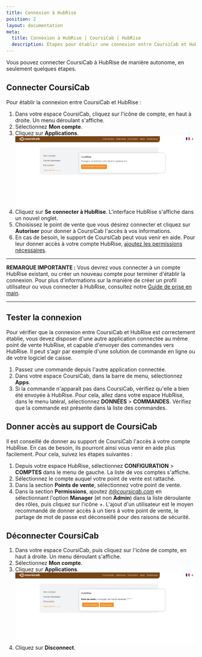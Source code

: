 ```yaml
---
title: Connexion à HubRise
position: 2
layout: documentation
meta:
  title: Connexion à HubRise | CoursiCab | HubRise
  description: Étapes pour établir une connexion entre CoursiCab et HubRise. Connectez votre caisse et synchronisez vos données avec d'autres applications.
---
```


Vous pouvez connecter CoursiCab à HubRise de manière autonome, en seulement quelques étapes.

## Connecter CoursiCab

Pour établir la connexion entre CoursiCab et HubRise :

1. Dans votre espace CoursiCab, cliquez sur l'icône de compte, en haut à droite. Un menu déroulant s'affiche.
1. Sélectionnez **Mon compte**.
1. Cliquez sur **Applications**.
   ![Connexion à HubRise - HubRise déconnecté](../images/003-fr-coursicab-deconnecte.png)
1. Cliquez sur **Se connecter à HubRise**. L'interface HubRise s'affiche dans un nouvel onglet.
1. Choisissez le point de vente que vous désirez connecter et cliquez sur **Autoriser** pour donner à CoursiCab l'accès à vos informations.
1. En cas de besoin, le support de CoursiCab peut vous venir en aide. Pour leur donner accès à votre compte HubRise, [ajoutez les permissions nécessaires](/apps/coursicab/connexion-hubrise#donner-acc-s-au-support-de-coursicab).

---

**REMARQUE IMPORTANTE :** Vous devrez vous connecter à un compte HubRise existant, ou créer un nouveau compte pour terminer d'établir la connexion. Pour plus d'informations sur la manière de créer un profil utilisateur ou vous connecter à HubRise, consultez notre [Guide de prise en main](/docs/getting-started/).

---

## Tester la connexion

Pour vérifier que la connexion entre CoursiCab et HubRise est correctement établie, vous devez disposer d'une autre application connectée au même point de vente HubRise, et capable d'envoyer des commandes vers HubRise. Il peut s'agir par exemple d'une solution de commande en ligne ou de votre logiciel de caisse.

1. Passez une commande depuis l'autre application connectée.
1. Dans votre espace CoursiCab, dans la barre de menu, sélectionnez **Apps**.
1. Si la commande n'apparaît pas dans CoursiCab, vérifiez qu'elle a bien été envoyée à HubRise. Pour cela, allez dans votre espace HubRise, dans le menu latéral, sélectionnez **DONNÉES** > **COMMANDES**. Vérifiez que la commande est présente dans la liste des commandes.

## Donner accès au support de CoursiCab

Il est conseillé de donner au support de CoursiCab l'accès à votre compte HubRise. En cas de besoin, ils pourront ainsi vous venir en aide plus facilement. Pour cela, suivez les étapes suivantes :

1. Depuis votre espace HubRise, sélectionnez **CONFIGURATION** > **COMPTES** dans le menu de gauche. La liste de vos comptes s'affiche.
1. Sélectionnez le compte auquel votre point de vente est rattaché.
1. Dans la section **Points de vente**, sélectionnez votre point de vente.
1. Dans la section **Permissions**, ajoutez *it@coursicab.com* en sélectionnant l'option **Manager** (et non **Admin**) dans la liste déroulante des rôles, puis cliquez sur l'icône *+*. L'ajout d'un utilisateur est le moyen recommandé de donner accès à un tiers à votre point de vente, le partage de mot de passe est déconseillé pour des raisons de sécurité.

## Déconnecter CoursiCab

1. Dans votre espace CoursiCab, puis cliquez sur l'icône de compte, en haut à droite. Un menu déroulant s'affiche.
1. Sélectionnez **Mon compte**.
1. Cliquez sur **Applications**.
   ![Connexion à HubRise - HubRise connecté](../images/004-fr-coursicab-connecte.png)
1. Cliquez sur **Disconnect**.